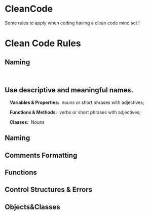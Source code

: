 # CleanCode
Some rules to apply when coding having a clean code mind set !


<h1>Clean Code Rules</h1>
<h2><bold>Naming</bold></h2>
&nbsp;&nbsp;<h2>Use <b>descriptive and meaningful names.</b></h3>
<p>&nbsp;&nbsp;&nbsp;&nbsp;<b>Variables & Properties:</b>&nbsp;&nbsp;nouns or short phrases with adjectives;</p>
<p>&nbsp;&nbsp;&nbsp;&nbsp;<b>Functions & Methods:</b>&nbsp;&nbsp;verbs or short phrases with adjectives;</p>
<p>&nbsp;&nbsp;&nbsp;&nbsp;<b>Classes:</b>&nbsp;&nbsp;Nouns</p>
<h2>Naming</2>
<h2>Comments Formatting</2>
<h2>Functions</2>
<h2>Control Structures & Errors</2>
<h2>Objects&Classes</2>
